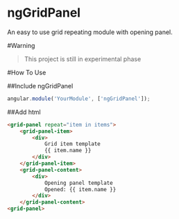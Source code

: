 ngGridPanel
===========

An easy to use grid repeating module with opening panel.

#Warning
> This project is still in experimental phase

#How To Use

##Include ngGridPanel
```javascript
angular.module('YourModule', ['ngGridPanel']);
```

##Add html
```html
<grid-panel repeat="item in items">
    <grid-panel-item>
        <div>
            Grid item template
            {{ item.name }}
        </div>
    </grid-panel-item>
    <grid-panel-content>
        <div>
            Opening panel template
            Opened: {{ item.name }}
        </div>
    </grid-panel-content>
<grid-panel>
```